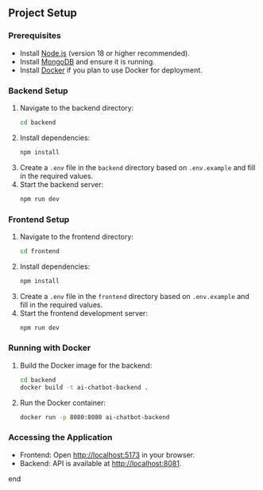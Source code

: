 ## Project Setup

### Prerequisites
- Install [Node.js](https://nodejs.org/) (version 18 or higher recommended).
- Install [MongoDB](https://www.mongodb.com/try/download/community) and ensure it is running.
- Install [Docker](https://www.docker.com/) if you plan to use Docker for deployment.

### Backend Setup
1. Navigate to the backend directory:
   ```bash
   cd backend
   ```
2. Install dependencies:
   ```bash
   npm install
   ```
3. Create a `.env` file in the `backend` directory based on `.env.example` and fill in the required values.
4. Start the backend server:
   ```bash
   npm run dev
   ```

### Frontend Setup
1. Navigate to the frontend directory:
   ```bash
   cd frontend
   ```
2. Install dependencies:
   ```bash
   npm install
   ```
3. Create a `.env` file in the `frontend` directory based on `.env.example` and fill in the required values.
4. Start the frontend development server:
   ```bash
   npm run dev
   ```

### Running with Docker
1. Build the Docker image for the backend:
   ```bash
   cd backend
   docker build -t ai-chatbot-backend .
   ```
2. Run the Docker container:
   ```bash
   docker run -p 8080:8080 ai-chatbot-backend
   ```

### Accessing the Application
- Frontend: Open [http://localhost:5173](http://localhost:5173) in your browser.
- Backend: API is available at [http://localhost:8081](http://localhost:8081).



end